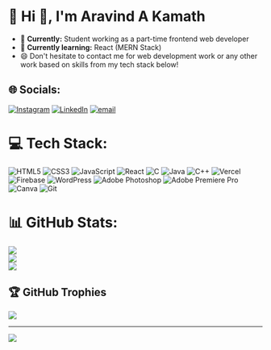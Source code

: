 # 💫 Hi 👋, I'm Aravind A Kamath
- 🔭 **Currently:** Student working as a part-time frontend web developer
- 🌱 **Currently learning:** React (MERN Stack)
- 😄 Don't hesitate to contact me for web development work or any other work based on skills from my tech stack below!

## 🌐 Socials:
[![Instagram](https://img.shields.io/badge/Instagram-%23E4405F.svg?logo=Instagram&logoColor=white)](https://instagram.com/@arvcode) [![LinkedIn](https://img.shields.io/badge/LinkedIn-%230077B5.svg?logo=linkedin&logoColor=white)](https://linkedin.com/in/aravind-a-kamath-795b24250) [![email](https://img.shields.io/badge/Email-D14836?logo=gmail&logoColor=white)](mailto:aravindanirudh1@gmail.com) 

# 💻 Tech Stack:
![HTML5](https://img.shields.io/badge/html5-%23E34F26.svg?style=for-the-badge&logo=html5&logoColor=white) ![CSS3](https://img.shields.io/badge/css3-%231572B6.svg?style=for-the-badge&logo=css3&logoColor=white) ![JavaScript](https://img.shields.io/badge/javascript-%23323330.svg?style=for-the-badge&logo=javascript&logoColor=%23F7DF1E) ![React](https://img.shields.io/badge/react-%2320232a.svg?style=for-the-badge&logo=react&logoColor=%2361DAFB) ![C](https://img.shields.io/badge/c-%2300599C.svg?style=for-the-badge&logo=c&logoColor=white) ![Java](https://img.shields.io/badge/java-%23ED8B00.svg?style=for-the-badge&logo=openjdk&logoColor=white) ![C++](https://img.shields.io/badge/c++-%2300599C.svg?style=for-the-badge&logo=c%2B%2B&logoColor=white) ![Vercel](https://img.shields.io/badge/vercel-%23000000.svg?style=for-the-badge&logo=vercel&logoColor=white) ![Firebase](https://img.shields.io/badge/firebase-%23039BE5.svg?style=for-the-badge&logo=firebase) ![WordPress](https://img.shields.io/badge/WordPress-%23117AC9.svg?style=for-the-badge&logo=WordPress&logoColor=white) ![Adobe Photoshop](https://img.shields.io/badge/adobe%20photoshop-%2331A8FF.svg?style=for-the-badge&logo=adobe%20photoshop&logoColor=white) ![Adobe Premiere Pro](https://img.shields.io/badge/Adobe%20Premiere%20Pro-9999FF.svg?style=for-the-badge&logo=Adobe%20Premiere%20Pro&logoColor=white) ![Canva](https://img.shields.io/badge/Canva-%2300C4CC.svg?style=for-the-badge&logo=Canva&logoColor=white) ![Git](https://img.shields.io/badge/git-%23F05033.svg?style=for-the-badge&logo=git&logoColor=white)
# 📊 GitHub Stats:
![](https://github-readme-stats.vercel.app/api?username=aravindanirudh&theme=dark&hide_border=false&include_all_commits=true&count_private=true)<br/>
![](https://nirzak-streak-stats.vercel.app/?user=aravindanirudh&theme=dark&hide_border=false)<br/>
![](https://github-readme-stats.vercel.app/api/top-langs/?username=aravindanirudh&theme=dark&hide_border=false&include_all_commits=true&count_private=true&layout=compact)

## 🏆 GitHub Trophies
![](https://github-profile-trophy.vercel.app/?username=aravindanirudh&theme=gruvbox&no-frame=false&no-bg=true&margin-w=4)

---
[![](https://visitcount.itsvg.in/api?id=aravindanirudh&icon=0&color=0)](https://visitcount.itsvg.in)

<!-- Proudly created with GPRM ( https://gprm.itsvg.in ) -->